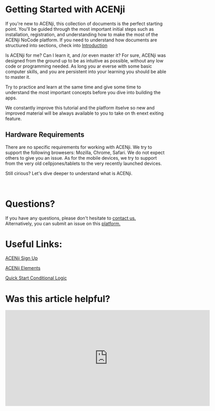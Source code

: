 
# Getting Started with ACENji

If you're new to ACENji, this collection of documents is the perfect starting point. You'll be guided through the most important initial steps such as installation, registration, and understanding how to make the most of the ACENji NoCode platform. If you need to understand how documents are structiured into sections, check into [Introduction](../introduction/index.md) 

Is ACENji for me? Can I learn it, and /or even master it?
For sure, ACENji was designed from the ground up to be as intuitive as possible, without any low code or programming needed. As long you ar everse with some basic computer skills, and you are persistent into your learning you should be able to master it. 

Try to practice and learn at the same time and give some time to understand the most important concepts before you dive into building the apps. 

We constantly improve this tutorial and the platform itselve so new and improved material will be always available to you to take on th enext exiting feature. 

## Hardware Requirements 
There are no specific requirements for working with ACENji.
We try to support the following browesers: Mozilla, Chrome, Safari. We do not expect others to give you an issue. 
As for the mobile devices, we try to support from the very old cellpjones/tablets to the very recently launched devices. 

Still cirious? Let's dive deeper to understand what is ACENji.
  
<p style="margin-top:70px;"></p>
  

  
# Questions? 

If you have any questions, please don't hesitate to <a href="https://www.acenji.com/contact" target="_blank" rel="noopener">contact us.</a>   
Alternatively, you can submit an issue on this <a href="https://github.com/acenji/acenji-help/issues" target="_blank" rel="noopener">platform.</a>
  
  
  
  
  
    
# Useful Links:

[ACENji Sign Up](../getting-started/signup/index.md)

[ACENji Elements](../elements/index.md)
     
[Quick Start Conditional Logic](../conditional-logic/index.md)


<style>
.triangle {
display: inline-block;
width: 0;
height: 0;
border-style: solid;
border-width: 5px 0 5px 5px;
border-color: transparent transparent transparent #595959;
margin-left: 10px;
}
</style>
<p style="margin-top:30px;"></p>


# Was this article helpful?

<iframe src="https://docs.google.com/forms/d/e/1FAIpQLSdXkTvdJ55bB5b2PVxWbVssZchom_i_iwceS3ROAqpETif4EA/viewform?embedded=true" width="640" height="300" frameborder="0" marginheight="0" marginwidth="0">Wird geladen…</iframe>


